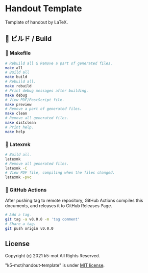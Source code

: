# Handout Template

Template of handout by LaTeX.


## 🏯 ビルド / Build

### 🍊 Makefile

```bash
# Rebuild all & Remove a part of generated files.
make all
# Build all
make build
# Rebuild all.
make rebuild
# Print debug messages after building.
make debug
# View PDF/PostScript file.
make preview
# Remove a part of generated files.
make clean
# Remove all generated files.
make distclean
# Print help.
make help
```

### 🍌 Latexmk

```bash
# Build all.
latexmk
# Remove all generated files.
latexmk -C
# View PDF file, compiling when the files changed.
latexmk -pvc
```

### 🥝 GitHub Actions

After pushing tag to remote repository,
GitHub Actions compiles this documents,
and releases it to GitHub Releases Page.

```bash
# Add a tag.
git tag -a v0.0.0 -m 'tag comment'
# Share a tag.
git push origin v0.0.0
```


## License

Copyright (c) 2021 k5-mot All Rights Reserved.

"k5-mot/handout-template" is under [MIT license](https://en.wikipedia.org/wiki/MIT_License).

